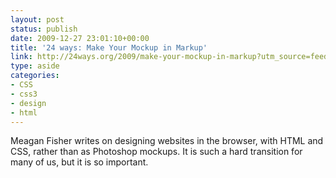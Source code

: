 ```yaml
---
layout: post
status: publish
date: 2009-12-27 23:01:10+00:00
title: '24 ways: Make Your Mockup in Markup'
link: http://24ways.org/2009/make-your-mockup-in-markup?utm_source=feedburner&utm_medium=feed&utm_campaign=Feed%3A+24ways+%2824+ways%29
type: aside
categories:
- CSS
- css3
- design
- html
---
```


Meagan Fisher writes on designing websites in the browser, with HTML and CSS, rather than as Photoshop mockups. It is such a hard transition for many of us, but it is so important.

